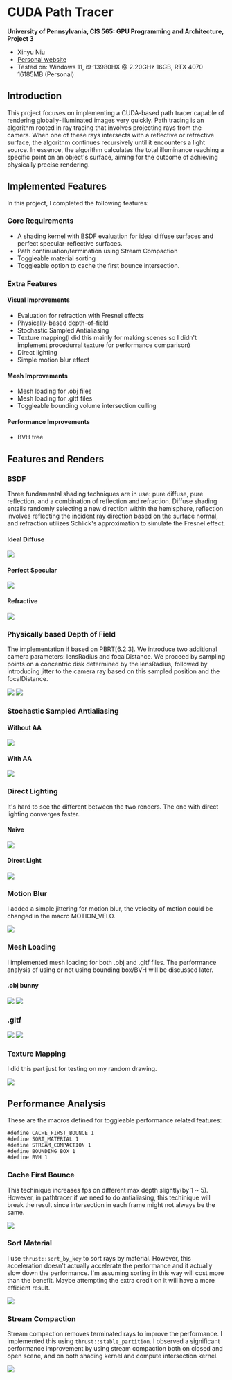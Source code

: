 CUDA Path Tracer
================

**University of Pennsylvania, CIS 565: GPU Programming and Architecture, Project 3**

* Xinyu Niu
* [Personal website](https://xinyuniu6.wixsite.com/my-site-1)
* Tested on: Windows 11, i9-13980HX @ 2.20GHz 16GB, RTX 4070 16185MB (Personal)

## Introduction

This project focuses on implementing a CUDA-based path tracer capable of rendering globally-illuminated images very quickly. 
Path tracing is an algorithm rooted in ray tracing that involves projecting rays from the camera. When one of these rays intersects with a reflective or refractive surface, the algorithm continues recursively until it encounters a light source. In essence, the algorithm calculates the total illuminance reaching a specific point on an object's surface, aiming for the outcome of achieving physically precise rendering.

## Implemented Features

In this project, I completed the following features:

### Core Requirements

* A shading kernel with BSDF evaluation for ideal diffuse surfaces and perfect specular-reflective surfaces.
* Path continuation/termination using Stream Compaction
* Toggleable material sorting
* Toggleable option to cache the first bounce intersection.

### Extra Features

#### Visual Improvements
* Evaluation for refraction with Fresnel effects
* Physically-based depth-of-field
* Stochastic Sampled Antialiasing
* Texture mapping(I did this mainly for making scenes so I didn't implement procedurral texture for performance comparison)
* Direct lighting
* Simple motion blur effect

#### Mesh Improvements
* Mesh loading for .obj files
* Mesh loading for .gltf files
* Toggleable bounding volume intersection culling

#### Performance Improvements

* BVH tree

## Features and Renders

### BSDF

Three fundamental shading techniques are in use: pure diffuse, pure reflection, and a combination of reflection and refraction. Diffuse shading entails randomly selecting a new direction within the hemisphere, reflection involves reflecting the incident ray direction based on the surface normal, and refraction utilizes Schlick's approximation to simulate the Fresnel effect.

#### Ideal Diffuse

![](img/diffuse.png)

#### Perfect Specular

![](img/specular.png)

#### Refractive

![](img/refractive.png)

### Physically based Depth of Field

The implementation if based on PBRT[6.2.3]. We introduce two additional camera parameters: lensRadius and focalDistance. We proceed by sampling points on a concentric disk determined by the lensRadius, followed by introducing jitter to the camera ray based on this sampled position and the focalDistance.

![](img/dof.png)
![](img/dof2.png)

### Stochastic Sampled Antialiasing

#### Without AA
![](img/noanti.png)
#### With AA
![](img/anti.png)

### Direct Lighting

It's hard to see the different between the two renders. The one with direct lighting converges faster.

#### Naive
![](img/nodirectlight.png)
#### Direct Light
![](img/directlight.png)

### Motion Blur

I added a simple jittering for motion blur, the velocity of motion could be changed in the macro MOTION_VELO.

![](img/mb.png)

### Mesh Loading
I implemented mesh loading for both .obj and .gltf files. The performance analysis of using or not using bounding box/BVH will be discussed later.

#### .obj bunny
![](img/bunny2.png)
![](img/bunnyobj.png)

### .gltf

![](img/gltfsphere.png)
![](img/gltfpeople.png)

### Texture Mapping

I did this part just for testing on my random drawing.

![](img/t1.png)

## Performance Analysis

These are the macros defined for toggleable performance related features:
```
#define CACHE_FIRST_BOUNCE 1
#define SORT_MATERIAL 1
#define STREAM_COMPACTION 1
#define BOUNDING_BOX 1
#define BVH 1
```
### Cache First Bounce

This techinique increases fps on different max depth slightly(by 1 ~ 5). However, in pathtracer if we need to do antialiasing, this techinique will break the result since intersection in each frame might not always be the same.

![](img/cache.png)

### Sort Material

I use ```thrust::sort_by_key``` to sort rays by material. However, this acceleration doesn't actually accelerate the performance and it actually slow down the performance. I'm assuming sorting in this way will cost more than the benefit. Maybe attempting the extra credit on it will have a more efficient result.

![](img/sort.png)

### Stream Compaction

Stream compaction removes terminated rays to improve the performance. I implemented this using ```thrust::stable_partition```. I observed a significant performance improvement by using stream compaction both on closed and open scene, and on both shading kernel and compute intersection kernel.

![](img/stream.png)
